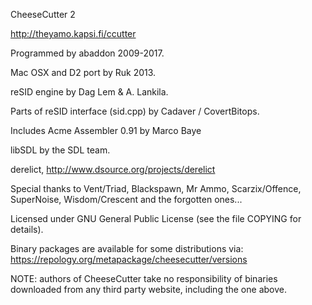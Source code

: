 CheeseCutter 2

http://theyamo.kapsi.fi/ccutter

Programmed by abaddon 2009-2017.

Mac OSX and D2 port by Ruk 2013.

reSID engine by Dag Lem & A. Lankila.

Parts of reSID interface (sid.cpp) by Cadaver / CovertBitops.

Includes Acme Assembler 0.91 by Marco Baye

libSDL by the SDL team.

derelict, http://www.dsource.org/projects/derelict

Special thanks to Vent/Triad, Blackspawn, Mr Ammo, Scarzix/Offence, 
SuperNoise, Wisdom/Crescent and the forgotten ones...

Licensed under GNU General Public License (see the file COPYING for details).

Binary packages are available for some distributions via:
https://repology.org/metapackage/cheesecutter/versions

NOTE: authors of CheeseCutter take no responsibility of binaries downloaded
from any third party website, including the one above.
